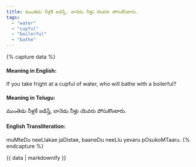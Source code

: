 ```yaml
---
title: ముంతెడు నీళ్లకే జడిస్తే, బానెడు నీళ్లు యెవరు పోసుకొంటారు.
tags:
  - "water"
  - "cupful"
  - "boilerful"
  - "bathe"
---
```


{% capture data %}
#### Meaning in English:
If you take fright at a cupful of water, who will bathe with a boilerful?

#### Meaning in Telugu:
ముంతెడు నీళ్లకే జడిస్తే, బానెడు నీళ్లు యెవరు పోసుకొంటారు.

#### English Transliteration:
muMteDu neeLlakae jaDistae, baaneDu neeLlu yevaru pOsukoMTaaru.
{% endcapture %}

{{ data | markdownify }}

